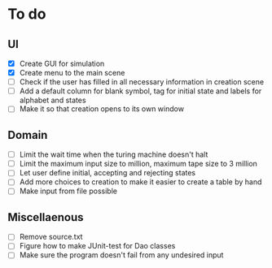 # To do
## UI
- [x] Create GUI for simulation
- [x] Create menu to the main scene
- [ ] Check if the user has filled in all necessary information in creation scene
- [ ] Add a default column for blank symbol, tag for initial state and labels for alphabet and states
- [ ] Make it so that creation opens to its own window
## Domain
- [ ] Limit the wait time when the turing machine doesn't halt
- [ ] Limit the maximum input size to million, maximum tape size to 3 million
- [ ] Let user define initial, accepting and rejecting states
- [ ] Add more choices to creation to make it easier to create a table by hand
- [ ] Make input from file possible
## Miscellaenous
- [ ] Remove source.txt
- [ ] Figure how to make JUnit-test for Dao classes
- [ ] Make sure the program doesn't fail from any undesired input
